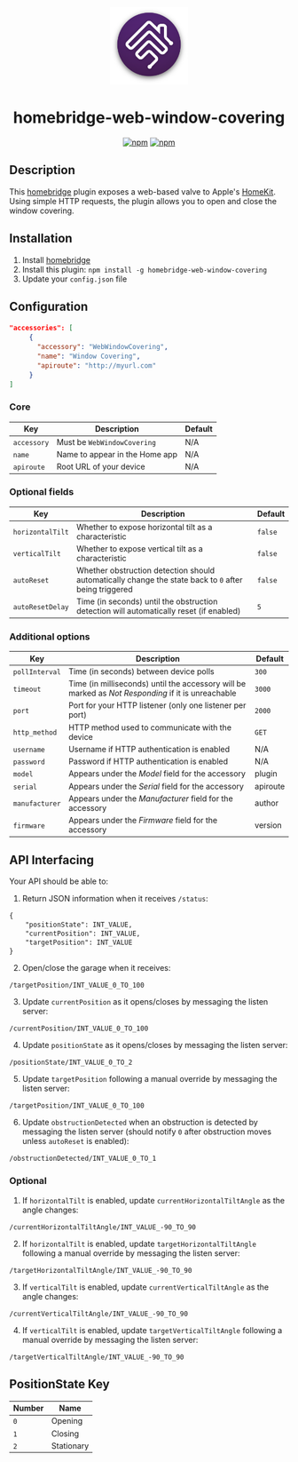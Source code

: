 <p align="center">
  <a href="https://github.com/homebridge/homebridge"><img src="https://raw.githubusercontent.com/homebridge/branding/master/logos/homebridge-color-round-stylized.png" height="140"></a>
</p>

<span align="center">

# homebridge-web-window-covering

[![npm](https://img.shields.io/npm/v/homebridge-web-window-covering.svg)](https://www.npmjs.com/package/homebridge-web-window-covering) [![npm](https://img.shields.io/npm/dt/homebridge-web-window-covering.svg)](https://www.npmjs.com/package/homebridge-web-window-covering)

</span>

## Description

This [homebridge](https://github.com/nfarina/homebridge) plugin exposes a web-based valve to Apple's [HomeKit](http://www.apple.com/ios/home/). Using simple HTTP requests, the plugin allows you to open and close the window covering.

## Installation

1. Install [homebridge](https://github.com/nfarina/homebridge#installation-details)
2. Install this plugin: `npm install -g homebridge-web-window-covering`
3. Update your `config.json` file

## Configuration

```json
"accessories": [
     {
       "accessory": "WebWindowCovering",
       "name": "Window Covering",
       "apiroute": "http://myurl.com"
     }
]
```

### Core
| Key | Description | Default |
| --- | --- | --- |
| `accessory` | Must be `WebWindowCovering` | N/A |
| `name` | Name to appear in the Home app | N/A |
| `apiroute` | Root URL of your device | N/A |

### Optional fields
| Key | Description | Default |
| --- | --- | --- |
| `horizontalTilt` | Whether to expose horizontal tilt as a characteristic | `false` |
| `verticalTilt` | Whether to expose vertical tilt as a characteristic | `false` |
| `autoReset` | Whether obstruction detection should automatically change the state back to `0` after being triggered | `false` |
| `autoResetDelay` | Time (in seconds) until the obstruction detection will automatically reset (if enabled) | `5` |

### Additional options
| Key | Description | Default |
| --- | --- | --- |
| `pollInterval` | Time (in seconds) between device polls | `300` |
| `timeout` | Time (in milliseconds) until the accessory will be marked as _Not Responding_ if it is unreachable | `3000` |
| `port` | Port for your HTTP listener (only one listener per port) | `2000` |
| `http_method` | HTTP method used to communicate with the device | `GET` |
| `username` | Username if HTTP authentication is enabled | N/A |
| `password` | Password if HTTP authentication is enabled | N/A |
| `model` | Appears under the _Model_ field for the accessory | plugin |
| `serial` | Appears under the _Serial_ field for the accessory | apiroute |
| `manufacturer` | Appears under the _Manufacturer_ field for the accessory | author |
| `firmware` | Appears under the _Firmware_ field for the accessory | version |

## API Interfacing

Your API should be able to:

1. Return JSON information when it receives `/status`:
```
{
    "positionState": INT_VALUE,
    "currentPosition": INT_VALUE,
    "targetPosition": INT_VALUE
}
```

2. Open/close the garage when it receives:
```
/targetPosition/INT_VALUE_0_TO_100
```

3. Update `currentPosition` as it opens/closes by messaging the listen server:
```
/currentPosition/INT_VALUE_0_TO_100
```

4. Update `positionState` as it opens/closes by messaging the listen server:
```
/positionState/INT_VALUE_0_TO_2
```

5. Update `targetPosition` following a manual override by messaging the listen server:
```
/targetPosition/INT_VALUE_0_TO_100
```

6. Update `obstructionDetected` when an obstruction is detected by messaging the listen server (should notify `0` after obstruction moves unless `autoReset` is enabled):
```
/obstructionDetected/INT_VALUE_0_TO_1
```

### Optional

1. If `horizontalTilt` is enabled, update `currentHorizontalTiltAngle` as the angle changes:
```
/currentHorizontalTiltAngle/INT_VALUE_-90_TO_90
```

2. If `horizontalTilt` is enabled, update `targetHorizontalTiltAngle` following a manual override by messaging the listen server:
```
/targetHorizontalTiltAngle/INT_VALUE_-90_TO_90
```

3. If `verticalTilt` is enabled, update `currentVerticalTiltAngle` as the angle changes:
```
/currentVerticalTiltAngle/INT_VALUE_-90_TO_90
```

4. If `verticalTilt` is enabled, update `targetVerticalTiltAngle` following a manual override by messaging the listen server:
```
/targetVerticalTiltAngle/INT_VALUE_-90_TO_90
```

## PositionState Key

| Number | Name |
| --- | --- |
| `0` | Opening |
| `1` | Closing |
| `2` | Stationary |
